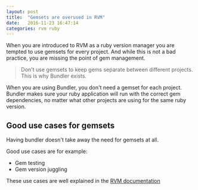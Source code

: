 ```yaml
---
layout: post
title:  "Gemsets are overused in RVM"
date:   2016-11-23 16:47:14
categories: rvm ruby
---
```


When you are introduced to RVM as a ruby version manager you are tempted
to use gemsets for every project. And while this is not a bad practice,
you are missing the point of gem management.

> Don't use gemsets to keep gems separate between different projects.
> This is why Bundler exists.

When you are using Bundler, you don't need a gemset for each project.
Bundler makes sure your ruby application will run with the correct
gem dependencies, no matter what other projects are using for the same
ruby version.

## Good use cases for gemsets
Having bundler doesn't take away the need for gemsets at all.

Good use cases are for example:

* Gem testing
* Gem version juggling

These use cases are well explained in the [RVM documentation](https://rvm.io/gemsets/basics)
